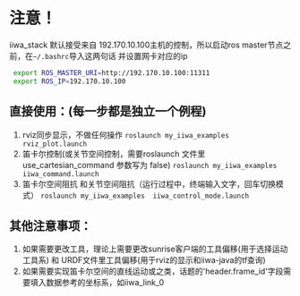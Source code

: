 # 注意！
  iiwa_stack 默认接受来自 192.170.10.100主机的控制，所以启动ros master节点之前，在`~/.bashrc`导入这两句话
  并设置网卡对应的ip
  ```bash
   export ROS_MASTER_URI=http://192.170.10.100:11311
   export ROS_IP=192.170.10.100 
  ```


## 直接使用：(每一步都是独立一个例程)
  1. rviz同步显示，不做任何操作
  `roslaunch my_iiwa_examples  rviz_plot.launch  `
  2. 笛卡尔控制(或关节空间控制，需要roslaunch 文件里use_cartesian_command 参数写为 false)
  `roslaunch my_iiwa_examples  iiwa_command.launch`
  3. 笛卡尔空间阻抗 和关节空间阻抗（运行过程中，终端输入文字，回车切换模式）
  `roslaunch my_iiwa_examples  iiwa_control_mode.launch`

## 其他注意事项：
 
  1. 如果需要更改工具，理论上需要更改sunrise客户端的工具偏移(用于选择运动工具系)  和 URDF文件里工具偏移(用于rviz的显示和iiwa-java的tf查询)
  2. 如果需要实现笛卡尔空间的直线运动或之类，话题的'header.frame_id'字段需要填入数据参考的坐标系，如iiwa_link_0
